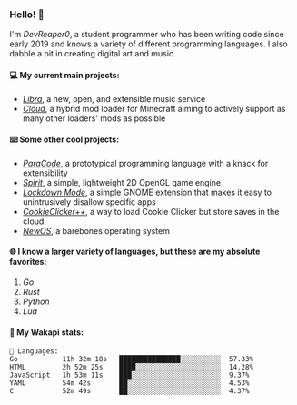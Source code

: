 ### Hello! 👋

I'm _DevReaper0_, a student programmer who has been writing code since early 2019 and knows a variety of different programming languages. I also dabble a bit in creating digital art and music.

#### 💻 My current main projects:

-   _[Libra](https://github.com/LibraMusic)_, a new, open, and extensible music service
-   _[Cloud](https://github.com/CloudLoaderMC/CloudLoader)_, a hybrid mod loader for Minecraft aiming to actively support as many other loaders' mods as possible

#### ⌨️ Some other cool projects:

-   _[ParaCode](https://github.com/ParaCodeLang/ParaCode)_, a prototypical programming language with a knack for extensibility
-   _[Spirit](https://gitlab.com/DevReaper0/SpiritEngine)_, a simple, lightweight 2D OpenGL game engine
-   _[Lockdown Mode](https://github.com/DevReaper0/GNOME-LockdownMode)_, a simple GNOME extension that makes it easy to unintrusively disallow specific apps
-   _[CookieClicker++](https://github.com/DevReaper0/CookieClickerPlusPlus)_, a way to load Cookie Clicker but store saves in the cloud
-   _[NewOS](https://github.com/DevReaper0/NewOS)_, a barebones operating system

#### 🌐 I know a larger variety of languages, but these are my absolute favorites:

1. _Go_
2. _Rust_
3. _Python_
4. _Lua_

#### 📡 My Wakapi stats:

```text
💾 Languages:
Go           11h 32m 18s   ███████████████░░░░░░░░░░  57.33%
HTML         2h 52m 25s    ████░░░░░░░░░░░░░░░░░░░░░  14.28%
JavaScript   1h 53m 11s    ███░░░░░░░░░░░░░░░░░░░░░░  9.37%
YAML         54m 42s       ██░░░░░░░░░░░░░░░░░░░░░░░  4.53%
C            52m 49s       ██░░░░░░░░░░░░░░░░░░░░░░░  4.37%
```
